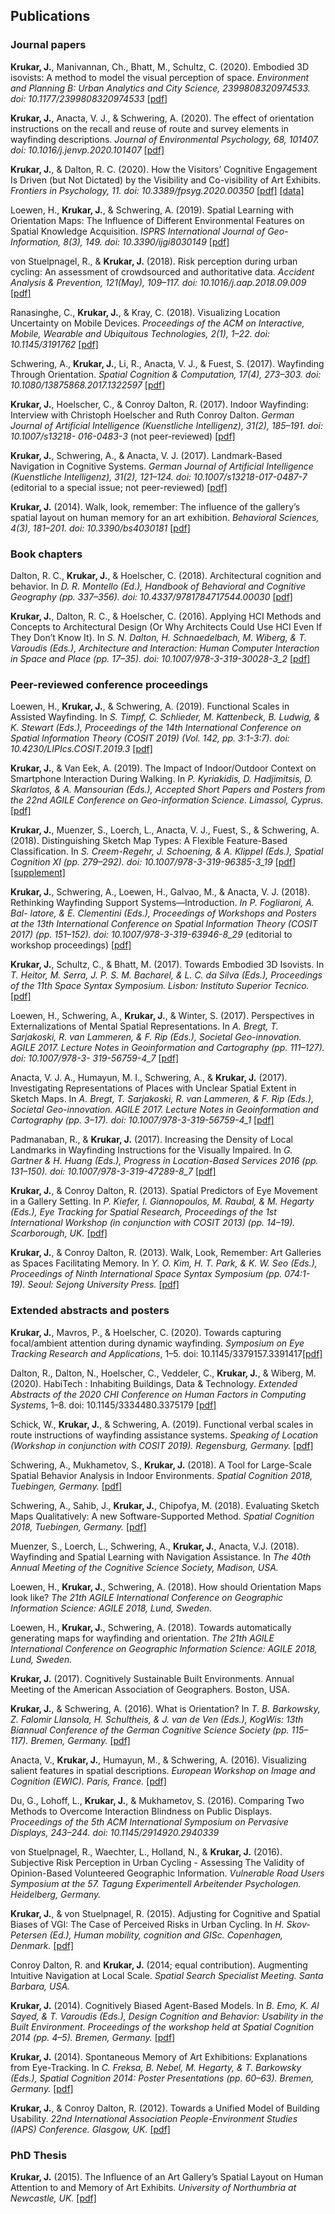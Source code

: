 ## Publications

### Journal papers

**Krukar, J.**, Manivannan, Ch., Bhatt, M., Schultz, C. (2020). Embodied 3D isovists: A method to model the visual perception of space. *Environment and Planning B: Urban Analytics and City Science, 2399808320974533. doi: 10.1177/2399808320974533*
[[pdf]](krukar-embodied3disovists.pdf)

**Krukar, J.**, Anacta, V. J., & Schwering, A. (2020). The effect of orientation instructions on the recall and reuse of route and survey elements in wayfinding descriptions. *Journal of Environmental Psychology, 68, 101407. doi: 10.1016/j.jenvp.2020.101407*
[[pdf]](pdfs/Krukar%2C%20Anacta%2C%20Schwering%20-%202020%20-%20The%20effect%20of%20orientation%20instructions%20on%20the%20recall%20and%20reuse%20of%20route%20and%20survey%20elements%20in%20wayfin.pdf)

**Krukar, J.**, & Dalton, R. C. (2020). How the Visitors’ Cognitive Engagement Is Driven (but Not Dictated) by the Visibility and Co-visibility of Art Exhibits. *Frontiers in Psychology, 11. doi: 10.3389/fpsyg.2020.00350*
[[pdf]](pdfs/fpsyg-11-00350.pdf)
[[data]](https://osf.io/d6mwe/)

Loewen, H., **Krukar, J.**, & Schwering, A. (2019). Spatial Learning with Orientation Maps: The Influence of Different Environmental Features on Spatial Knowledge Acquisition. *ISPRS International Journal of Geo-Information, 8(3), 149. doi: 10.3390/ijgi8030149*
[[pdf]](pdfs/Lo%CC%88wen%2C%20Krukar%2C%20Schwering%20-%202019%20-%20Spatial%20Learning%20with%20Orientation%20Maps%20The%20Influence%20of%20Different%20Environmental%20Features%20on%20Spatial%20K.pdf)

von Stuelpnagel, R., & **Krukar, J.** (2018). Risk perception during urban cycling: An assessment of crowdsourced and authoritative data. *Accident Analysis & Prevention, 121(May), 109–117. doi: 10.1016/j.aap.2018.09.009*
[[pdf]](pdfs/von%20Stu%CC%88lpnagel%2C%20Krukar%20-%202018%20-%20Risk%20perception%20during%20urban%20cycling%20An%20assessment%20of%20crowdsourced%20and%20authoritative%20data.pdf)

Ranasinghe, C., **Krukar, J.**, & Kray, C. (2018). Visualizing Location Uncertainty on Mobile Devices. *Proceedings of the ACM on Interactive, Mobile, Wearable and Ubiquitous Technologies, 2(1), 1–22. doi: 10.1145/3191762*
[[pdf]](pdfs/Ranasinghe%2C%20Krukar%2C%20Kray%20-%202018%20-%20Visualizing%20Location%20Uncertainty%20on%20Mobile%20Devices.pdf)

Schwering, A., **Krukar, J.**, Li, R., Anacta, V. J., & Fuest, S. (2017). Wayfinding Through Orientation. *Spatial Cognition & Computation, 17(4), 273–303. doi: 10.1080/13875868.2017.1322597*
[[pdf]](pdfs/WayTO-SCC.pdf)

**Krukar, J.**, Hoelscher, C., & Conroy Dalton, R. (2017). Indoor Wayfinding: Interview with Christoph Hoelscher and Ruth Conroy Dalton. *German Journal of Artificial Intelligence (Kuenstliche Intelligenz), 31(2), 185–191. doi: 10.1007/s13218- 016-0483-3* (not peer-reviewed)
[[pdf]](pdfs/Krukar%2C%20Ho%CC%88lscher%2C%20Conroy%20Dalton%20-%202017%20-%20Indoor%20Wayfinding%20Interview%20with%20Christoph%20Ho%CC%88lscher%20and%20Ruth%20Conroy%20Dalton.pdf)

**Krukar, J.**, Schwering, A., & Anacta, V. J. (2017). Landmark-Based Navigation in Cognitive Systems. *German Journal of Artificial Intelligence (Kuenstliche Intelligenz), 31(2), 121–124. doi: 10.1007/s13218-017-0487-7*
(editorial to a special issue; not peer-reviewed)
[[pdf]](pdfs/Krukar%2C%20Schwering%2C%20Anacta%20-%202017%20-%20Landmark-Based%20Navigation%20in%20Cognitive%20Systems.pdf)

**Krukar, J.** (2014). Walk, look, remember: The influence of the gallery’s spatial layout on human memory for an art exhibition. *Behavioral Sciences, 4(3), 181–201. doi: 10.3390/bs4030181*
[[pdf]](pdfs/Krukar%20-%202014%20-%20Walk%2C%20look%2C%20remember%20The%20influence%20of%20the%20gallery%E2%80%99s%20spatial%20layout%20on%20human%20memory%20for%20an%20art%20exhibition.pdf)

### Book chapters

Dalton, R. C., **Krukar, J.**, & Hoelscher, C. (2018). Architectural cognition and behavior. In *D. R. Montello (Ed.), Handbook of Behavioral and Cognitive Geography (pp. 337–356). doi: 10.4337/9781784717544.00030*
[[pdf]](pdfs/Dalton%2C%20Krukar%2C%20Ho%CC%88lscher%20-%202018%20-%20Architectural%20cognition%20and%20behavior.pdf)

**Krukar, J.**, Dalton, R. C., & Hoelscher, C. (2016). Applying HCI Methods and Concepts to Architectural Design (Or Why Architects Could Use HCI Even If They Don’t Know It). In *S. N. Dalton, H. Schnaedelbach, M. Wiberg, & T. Varoudis (Eds.), Architecture and Interaction: Human Computer Interaction in Space and Place (pp. 17–35). doi: 10.1007/978-3-319-30028-3_2*
[[pdf]](pdfs/Krukar_ConroyDalton_Hoelscher.pdf)

### Peer-reviewed conference proceedings

Loewen, H., **Krukar, J.**, & Schwering, A. (2019). Functional Scales in Assisted Wayfinding. In *S. Timpf, C. Schlieder, M. Kattenbeck, B. Ludwig, & K. Stewart (Eds.), Proceedings of the 14th International Conference on Spatial Information Theory (COSIT 2019) (Vol. 142, pp. 3:1-3:7). doi: 10.4230/LIPIcs.COSIT.2019.3*
[[pdf]](pdfs/Lo%CC%88wen%2C%20Krukar%2C%20Schwering%20-%202019%20-%20Functional%20Scales%20in%20Assisted%20Wayfinding.pdf)

**Krukar, J.**, & Van Eek, A. (2019). The Impact of Indoor/Outdoor Context on Smartphone Interaction During Walking. In *P. Kyriakidis, D. Hadjimitsis, D. Skarlatos, & A. Mansourian (Eds.), Accepted Short Papers and Posters from the 22nd AGILE Conference on Geo-information Science. Limassol, Cyprus.*
[[pdf]](pdfs/AGILE_2019_submitted_v3.pdf)

**Krukar, J.**, Muenzer, S., Loerch, L., Anacta, V. J., Fuest, S., & Schwering, A. (2018). Distinguishing Sketch Map Types: A Flexible Feature-Based Classification. In *S. Creem-Regehr, J. Schoening, & A. Klippel (Eds.), Spatial Cognition XI (pp. 279–292). doi: 10.1007/978-3-319-96385-3_19*
[[pdf]](pdfs/Krukar%20et%20al.%20-%202018%20-%20Distinguishing%20Sketch%20Map%20Types%20A%20Flexible%20Feature-Based%20Classification.pdf)
[[supplement]](https://osf.io/3d97m/)

**Krukar, J.**, Schwering, A., Loewen, H., Galvao, M., & Anacta, V. J. (2018). Rethinking Wayfinding Support Systems—Introduction. *In P. Fogliaroni, A. Bal- latore, & E. Clementini (Eds.), Proceedings of Workshops and Posters at the 13th International Conference on Spatial Information Theory (COSIT 2017) (pp. 151–152). doi: 10.1007/978-3-319-63946-8_29* (editorial to workshop proceedings)
[[pdf]](pdfs/introCOSIT.pdf)

**Krukar, J.**, Schultz, C., & Bhatt, M. (2017). Towards Embodied 3D Isovists. In *T. Heitor, M. Serra, J. P. S. M. Bacharel, & L. C. da Silva (Eds.), Proceedings of the 11th Space Syntax Symposium. Lisbon: Instituto Superior Tecnico.*
[[pdf]](pdfs/Krukar%2C%20Schultz%2C%20Bhatt%20-%202017%20-%20Towards%20Embodied%203D%20Isovists.pdf)

Loewen, H., Schwering, A., **Krukar, J.**, & Winter, S. (2017). Perspectives in Externalizations of Mental Spatial Representations. In *A. Bregt, T. Sarjakoski, R. van Lammeren, & F. Rip (Eds.), Societal Geo-innovation. AGILE 2017. Lecture Notes in Geoinformation and Cartography (pp. 111–127). doi: 10.1007/978-3- 319-56759-4_7*
[[pdf]](pdfs/agile2017_full_v7_review.pdf)

Anacta, V. J. A., Humayun, M. I., Schwering, A., & **Krukar, J.** (2017). Investigating Representations of Places with Unclear Spatial Extent in Sketch Maps. In *A. Bregt, T. Sarjakoski, R. van Lammeren, & F. Rip (Eds.), Societal Geo-innovation. AGILE 2017. Lecture Notes in Geoinformation and Cartography (pp. 3–17). doi: 10.1007/978-3-319-56759-4_1*
[[pdf]](pdfs/AGILE2017Accepted_Final.pdf)

Padmanaban, R., & **Krukar, J.** (2017). Increasing the Density of Local Landmarks in Wayfinding Instructions for the Visually Impaired. In *G. Gartner & H. Huang (Eds.), Progress in Location-Based Services 2016 (pp. 131–150). doi: 10.1007/978-3-319-47289-8_7*
[[pdf]](pdfs/Padmanaban%2C%20Krukar%20-%202017%20-%20Increasing%20the%20Density%20of%20Local%20Landmarks%20in%20Wayfinding%20Instructions%20for%20the%20Visually%20Impaired.pdf)

**Krukar, J.**, & Conroy Dalton, R. (2013). Spatial Predictors of Eye Movement in a Gallery Setting. In *P. Kiefer, I. Giannopoulos, M. Raubal, & M. Hegarty (Eds.), Eye Tracking for Spatial Research, Proceedings of the 1st International Workshop (in conjunction with COSIT 2013) (pp. 14–19). Scarborough, UK.*
[[pdf]](pdfs/Krukar%2C%20Conroy%20Dalton%20-%202013%20-%20Spatial%20Predictors%20of%20Eye%20Movement%20in%20a%20Gallery%20Setting.pdf)

**Krukar, J.**, & Conroy Dalton, R. (2013). Walk, Look, Remember: Art Galleries as Spaces Facilitating Memory. In *Y. O. Kim, H. T. Park, & K. W. Seo (Eds.), Proceedings of Ninth International Space Syntax Symposium (pp. 074:1- 19). Seoul: Sejong University Press.*
[[pdf]](pdfs/Krukar%2C%20Conroy%20Dalton%20-%202013%20-%20Walk%2C%20Look%2C%20Remember%20Art%20Galleries%20as%20Spaces%20Facilitating%20Memory.pdf)

### Extended abstracts and posters

**Krukar, J.**, Mavros, P., & Hoelscher, C. (2020). Towards capturing focal/ambient attention during dynamic wayfinding. *Symposium on Eye Tracking Research and Applications*, 1–5. doi: 10.1145/3379157.3391417[[pdf]](pdfs/Krukar%2C%20Mavros%2C%20Hoelscher%20-%202020%20-%20Towards%20capturing%20focal%20ambient%20attention%20during%20dynamic%20wayfinding.pdf)

Dalton, R., Dalton, N., Hoelscher, C., Veddeler, C., **Krukar, J.**, & Wiberg, M. (2020). HabiTech : Inhabiting Buildings, Data & Technology. *Extended Abstracts of the 2020 CHI Conference on Human Factors in Computing Systems*, 1–8. doi: 10.1145/3334480.3375179 [[pdf]](pdfs/SIGCHI-CHI2020-HabiTech.pdf)

Schick, W., **Krukar, J.**, & Schwering, A. (2019). Functional verbal scales in route instructions of wayfinding assistance systems. *Speaking of Location (Workshop in conjunction with COSIT 2019). Regensburg, Germany.*
[[pdf]](pdfs/Schick_COSIT2019_submitted.pdf)

Schwering, A., Mukhametov, S., **Krukar, J.** (2018). A Tool for Large-Scale Spatial Behavior Analysis in Indoor Environments. *Spatial Cognition 2018, Tuebingen, Germany.*
[[pdf]](pdfs/IndoorTracking_ver03_jk.pdf)

Schwering, A., Sahib, J., **Krukar, J.**, Chipofya, M. (2018). Evaluating Sketch Maps Qualitatively: A new Software-Supported Method. *Spatial Cognition 2018, Tuebingen, Germany.*
[[pdf]](pdfs/poster_v3SC.pdf)

Muenzer, S., Loerch, L., Schwering, A., **Krukar, J.**, Anacta, V.J. (2018). Wayfinding and Spatial Learning with Navigation Assistance. In *The 40th Annual Meeting of the Cognitive Science Society, Madison, USA.*

Loewen, H., **Krukar, J.**, Schwering, A. (2018). How should Orientation Maps look like? *The 21th AGILE International Conference on Geographic Information Science: AGILE 2018, Lund, Sweden.*

Loewen, H., **Krukar, J.**, Schwering, A. (2018). Towards automatically generating maps for wayfinding and orientation. *The 21th AGILE International Conference on Geographic Information Science: AGILE 2018, Lund, Sweden.*

**Krukar, J.** (2017). Cognitively Sustainable Built Environments. Annual Meeting of the American Association of Geographers. Boston, USA.

**Krukar, J.**, & Schwering, A. (2016). What is Orientation? In *T. B. Barkowsky, Z. Falomir Llansola, H. Schultheis, & J. van de Ven (Eds.), KogWis: 13th Biannual Conference of the German Cognitive Science Society (pp. 115–117). Bremen, Germany.*
[[pdf]](pdfs/krukarOrient.pdf)

Anacta, V., **Krukar, J.**, Humayun, M., & Schwering, A. (2016). Visualizing salient features in spatial descriptions. *European Workshop on Image and Cognition (EWIC). Paris, France.*
[[pdf]](pdfs/PosterEWIC.pdf)

Du, G., Lohoff, L., **Krukar, J.**, & Mukhametov, S. (2016). Comparing Two Methods to Overcome Interaction Blindness on Public Displays. *Proceedings of the 5th ACM International Symposium on Pervasive Displays, 243–244. doi: 10.1145/2914920.2940339*

von Stuelpnagel, R., Waechter, L., Holland, N., & **Krukar, J.** (2016). Subjective Risk Perception in Urban Cycling - Assessing The Validity of Opinion-Based Volunteered Geographic Information. *Vulnerable Road Users Symposium at the 57. Tagung Experimentell Arbeitender Psychologen. Heidelberg, Germany.*

**Krukar, J.**, & von Stuelpnagel, R. (2015). Adjusting for Cognitive and Spatial Biases of VGI: The Case of Perceived Risks in Urban Cycling. In *H. Skov-Petersen (Ed.), Human mobility, cognition and GISc. Copenhagen, Denmark.*
[[pdf]](pdfs/Krukar-vonStuelpnagel-VGI.pdf)

Conroy Dalton, R. and **Krukar, J.** (2014; equal contribution). Augmenting Intuitive Navigation at Local Scale. *Spatial Search Specialist Meeting. Santa Barbara, USA.*

**Krukar, J.** (2014). Cognitively Biased Agent-Based Models. In *B. Emo, K. Al Sayed, & T. Varoudis (Eds.), Design Cognition and Behavior: Usability in the Built Environment. Proceedings of the workshop held at Spatial Cognition 2014 (pp. 4–5). Bremen, Germany.*
[[pdf]](pdfs/Krukar%20-%202014%20-%20Cognitively%20Biased%20Agent-Based%20Models.pdf)

**Krukar, J.** (2014). Spontaneous Memory of Art Exhibitions: Explanations from Eye-Tracking. In *C. Freksa, B. Nebel, M. Hegarty, & T. Barkowsky (Eds.), Spatial Cognition 2014: Poster Presentations (pp. 60–63). Bremen, Germany.*
[[pdf]](pdfs/Krukar%20-%202014%20-%20Spontaneous%20Memory%20of%20Art%20Exhibitions%20Explanations%20from%20Eye-Tracking.pdf)

**Krukar, J.**, & Conroy Dalton, R. (2012). Towards a Unified Model of Building Usability. *22nd International Association People-Environment Studies (IAPS) Conference. Glasgow, UK.*
[[pdf]](pdfs/iaps-abstract.pdf)

### PhD Thesis

**Krukar, J.** (2015). The Influence of an Art Gallery’s Spatial Layout on Human Attention to and Memory of Art Exhibits. *University of Northumbria at Newcastle, UK.* [[pdf]](pdfs/Krukar-PhD-revised-smallersize.pdf)
